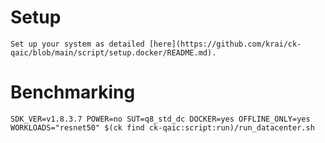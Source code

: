 # Setup
    Set up your system as detailed [here](https://github.com/krai/ck-qaic/blob/main/script/setup.docker/README.md).

# Benchmarking
```
SDK_VER=v1.8.3.7 POWER=no SUT=q8_std_dc DOCKER=yes OFFLINE_ONLY=yes WORKLOADS="resnet50" $(ck find ck-qaic:script:run)/run_datacenter.sh
```
